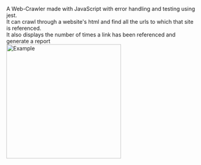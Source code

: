 A Web-Crawler made with JavaScript with error handling and testing using jest.
<br>
It can crawl through a website's html and find all the urls to which that site is referenced.
<br>
It also displays the number of times a link has been referenced and generate a report
<br>
<img src="./Screenshot 2025-08-10 at 6.02.03 PM.png" alt="Example" width="300" height="300">
